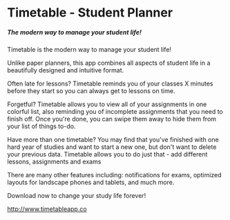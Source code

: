 # Timetable - Student Planner

##### The modern way to manage your student life!

Timetable is the modern way to manage your student life!

Unlike paper planners, this app combines all aspects of student life in a beautifully designed and intuitive format.

Often late for lessons? Timetable reminds you of your classes X minutes before they start so you can always get to lessons on time.

Forgetful? Timetable allows you to view all of your assignments in one colorful list, also reminding you of incomplete assignments that you need to finish off. Once you're done, you can swipe them away to hide them from your list of things to-do.

Have more than one timetable? You may find that you've finished with one hard year of studies and want to start a new one, but don't want to delete your previous data. Timetable allows you to do just that - add different lessons, assignments and exams

There are many other features including: notifications for exams, optimized layouts for landscape phones and tablets, and much more.

Download now to change your study life forever!

http://www.timetableapp.co
